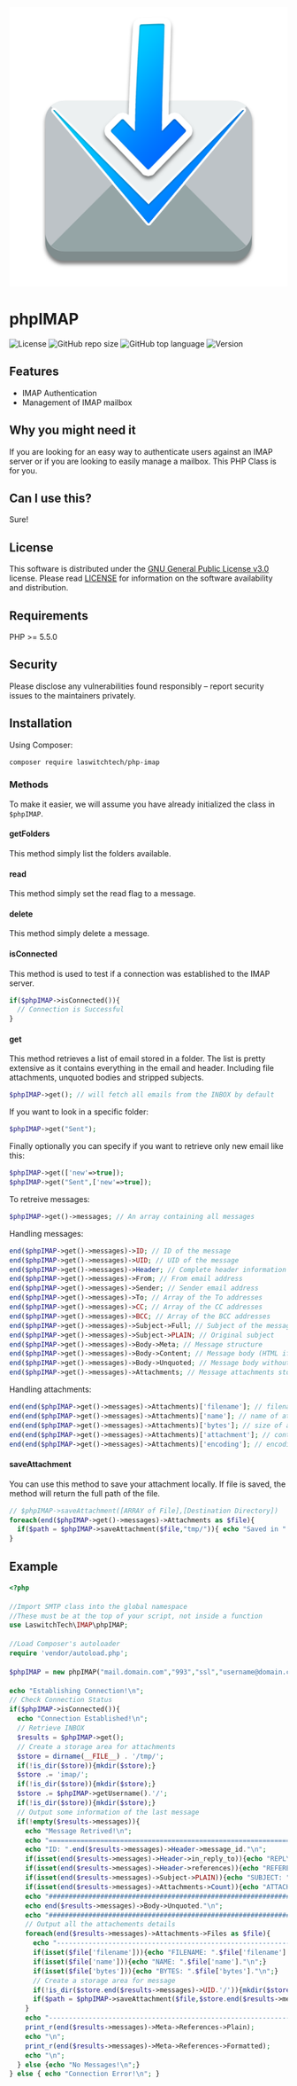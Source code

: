 ![GitHub repo logo](/dist/img/logo.png)

# phpIMAP
![License](https://img.shields.io/github/license/LouisOuellet/php-imap?style=for-the-badge)
![GitHub repo size](https://img.shields.io/github/repo-size/LouisOuellet/php-imap?style=for-the-badge&logo=github)
![GitHub top language](https://img.shields.io/github/languages/top/LouisOuellet/php-imap?style=for-the-badge)
![Version](https://img.shields.io/github/v/release/LouisOuellet/php-imap?label=Version&style=for-the-badge)

## Features
 - IMAP Authentication
 - Management of IMAP mailbox

## Why you might need it
If you are looking for an easy way to authenticate users against an IMAP server or if you are looking to easily manage a mailbox. This PHP Class is for you.

## Can I use this?
Sure!

## License
This software is distributed under the [GNU General Public License v3.0](https://www.gnu.org/licenses/gpl-3.0.en.html) license. Please read [LICENSE](LICENSE) for information on the software availability and distribution.

## Requirements
PHP >= 5.5.0

## Security
Please disclose any vulnerabilities found responsibly – report security issues to the maintainers privately.

## Installation
Using Composer:
```sh
composer require laswitchtech/php-imap
```

### Methods
To make it easier, we will assume you have already initialized the class in ```$phpIMAP```.

#### getFolders
This method simply list the folders available.

#### read
This method simply set the read flag to a message.

#### delete
This method simply delete a message.

#### isConnected
This method is used to test if a connection was established to the IMAP server.
```php
if($phpIMAP->isConnected()){
  // Connection is Successful
}
```

#### get
This method retrieves a list of email stored in a folder. The list is pretty extensive as it contains everything in the email and header. Including file attachments, unquoted bodies and stripped subjects.
```php
$phpIMAP->get(); // will fetch all emails from the INBOX by default
```
If you want to look in a specific folder:
```php
$phpIMAP->get("Sent");
```
Finally optionally you can specify if you want to retrieve only new email like this:
```php
$phpIMAP->get(['new'=>true]);
$phpIMAP->get("Sent",['new'=>true]);
```
To retreive messages:
```php
$phpIMAP->get()->messages; // An array containing all messages
```
Handling messages:
```php
end($phpIMAP->get()->messages)->ID; // ID of the message
end($phpIMAP->get()->messages)->UID; // UID of the message
end($phpIMAP->get()->messages)->Header; // Complete header information
end($phpIMAP->get()->messages)->From; // From email address
end($phpIMAP->get()->messages)->Sender; // Sender email address
end($phpIMAP->get()->messages)->To; // Array of the To addresses
end($phpIMAP->get()->messages)->CC; // Array of the CC addresses
end($phpIMAP->get()->messages)->BCC; // Array of the BCC addresses
end($phpIMAP->get()->messages)->Subject->Full; // Subject of the message
end($phpIMAP->get()->messages)->Subject->PLAIN; // Original subject
end($phpIMAP->get()->messages)->Body->Meta; // Message structure
end($phpIMAP->get()->messages)->Body->Content; // Message body (HTML if present otherwise plain text)
end($phpIMAP->get()->messages)->Body->Unquoted; // Message body without quote
end($phpIMAP->get()->messages)->Attachments; // Message attachments stored in an array
```
Handling attachments:
```php
end(end($phpIMAP->get()->messages)->Attachments)['filename']; // filename of attachment
end(end($phpIMAP->get()->messages)->Attachments)['name']; // name of attachment
end(end($phpIMAP->get()->messages)->Attachments)['bytes']; // size of attachment in bytes
end(end($phpIMAP->get()->messages)->Attachments)['attachment']; // content of the attachment already decoded
end(end($phpIMAP->get()->messages)->Attachments)['encoding']; // encoding type of the attachment
```

#### saveAttachment
You can use this method to save your attachment locally. If file is saved, the method will return the full path of the file.
```php
// $phpIMAP->saveAttachment([ARRAY of File],[Destination Directory])
foreach(end($phpIMAP->get()->messages)->Attachments as $file){
  if($path = $phpIMAP->saveAttachment($file,"tmp/")){ echo "Saved in ".$path; }
}
```

## Example

```php
<?php

//Import SMTP class into the global namespace
//These must be at the top of your script, not inside a function
use LaswitchTech\IMAP\phpIMAP;

//Load Composer's autoloader
require 'vendor/autoload.php';

$phpIMAP = new phpIMAP("mail.domain.com","993","ssl","username@domain.com","*******************",true);

echo "Establishing Connection!\n";
// Check Connection Status
if($phpIMAP->isConnected()){
  echo "Connection Established!\n";
  // Retrieve INBOX
  $results = $phpIMAP->get();
  // Create a storage area for attachments
  $store = dirname(__FILE__) . '/tmp/';
  if(!is_dir($store)){mkdir($store);}
  $store .= 'imap/';
  if(!is_dir($store)){mkdir($store);}
  $store .= $phpIMAP->getUsername().'/';
  if(!is_dir($store)){mkdir($store);}
  // Output some information of the last message
  if(!empty($results->messages)){
    echo "Message Retrived!\n";
    echo "=========================================================================================\n";
    echo "ID: ".end($results->messages)->Header->message_id."\n";
    if(isset(end($results->messages)->Header->in_reply_to)){echo "REPLY-TO: ".end($results->messages)->Header->in_reply_to."\n";}
    if(isset(end($results->messages)->Header->references)){echo "REFERENCES: ".end($results->messages)->Header->references."\n";}
    if(isset(end($results->messages)->Subject->PLAIN)){echo "SUBJECT: ".end($results->messages)->Subject->PLAIN."\n";}
    if(isset(end($results->messages)->Attachments->Count)){echo "ATTACHMENTS: ".end($results->messages)->Attachments->Count."\n";}
    echo "#########################################################################################\n";
    echo end($results->messages)->Body->Unquoted."\n";
    echo "#########################################################################################\n";
    // Output all the attachements details
    foreach(end($results->messages)->Attachments->Files as $file){
      echo "-----------------------------------------------------------------------------------------\n";
      if(isset($file['filename'])){echo "FILENAME: ".$file['filename']."\n";}
      if(isset($file['name'])){echo "NAME: ".$file['name']."\n";}
      if(isset($file['bytes'])){echo "BYTES: ".$file['bytes']."\n";}
      // Create a storage area for message
      if(!is_dir($store.end($results->messages)->UID.'/')){mkdir($store.end($results->messages)->UID.'/');}
      if($path = $phpIMAP->saveAttachment($file,$store.end($results->messages)->UID.'/')){ echo "FILE: ".$path."\n"; }
    }
    echo "-----------------------------------------------------------------------------------------\n";
    print_r(end($results->messages)->Meta->References->Plain);
    echo "\n";
    print_r(end($results->messages)->Meta->References->Formatted);
    echo "\n";
  } else {echo "No Messages!\n";}
} else { echo "Connection Error!\n"; }
```
